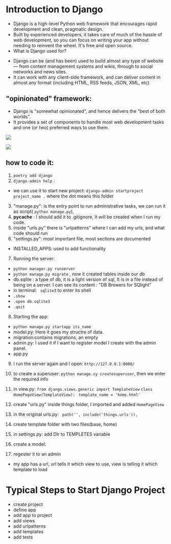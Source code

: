 # Introduction to Django
* Django is a high-level Python web framework that encourages rapid development and clean, pragmatic design. 
* Built by experienced developers, it takes care of much of the hassle of web development, so you can focus on writing your app without needing to reinvent the wheel. It's free and open source.
* What is Django used for?
 - Django can be (and has been) used to build almost any type of website — from content management systems and wikis, through to social networks and news sites. 
 - It can work with any client-side framework, and can deliver content in almost any format (including HTML, RSS feeds, JSON, XML, etc)

## "opinionated" framework:
* Django is "somewhat opinionated", and hence delivers the "best of both worlds". 
* It provides a set of components to handle most web development tasks and one (or two) preferred ways to use them.

![](https://image.slidesharecdn.com/jfokus-jruby-rails-110215090813-phpapp01/95/jruby-rails-awesome-java-web-framework-at-jfokus-2011-18-728.jpg?cb=1297761611)

![](https://i.ytimg.com/vi/GzNYpu_OKvU/maxresdefault.jpg)

## how to code it:
1. `poetry add django`
2. `django-admin help` : 
 - we can use it to start new project: `django-admin startproject project_name .` where the dot means this folder
3. "manage.py": is the entry point to run administrative tasks, we can run it as script( `python manage.py`), 
4. __pycache__ : I should add it to .gitignore, It will be created when I run my code.
5. inside "urls.py" there is "urlpatterns" where I can add my urls, and what code should run 
6. "settings.py": most important file, most sections are documented
 - INSTALLED_APPS: used to add functionality

7. Running the server:
 - `python manager.py runserver`
 - `python manage.py migrate` , now it created tables inside our db
 - db.sqlite : a type of db, it is a light version of sql, It is in a file instead of being on a server. I can see its content : "DB Browers for SQlight"
 - in terminal: ` sqlite3` to enter its shell
 - `.show`
 - `.open db.sqlite3`
 - `.quit`

8. Starting the app:
 - `python manage.py startapp its_name`
 - model.py: Here it goes my structre of data.
 - migration:contains migrations, an empty
 - admin.py: I used it if I want to register model I create with the admin panel.
 - app.py
9. I run the server again and I open: `http://127.0.0.1:8000/`

10. to create a superuser: `python manage.sy createsuperuser`, then we enter the required info
11. in view.py: 
`from django.views.generic import TemplateView`
`class HomePageView(TemplateView):`
   ` template_name = 'home.html'`
12. create "urls.py" inside things folder, I imported and added `HomePageView`
13. in the original urls.py: 
` path('', include('things.urls')),`
14. create template folder with two files(base, home)
15. in settings.py: add DIr to TEMPLETES variable

11. create a model:
12. regester it to an admin




* my app has a url, url tells it which view to use, view is telling it which template to load

# Typical Steps to Start Django Project
- create project
- define app
- add app to project
- add views
- add urlpatterns
- add templates
- add tests

